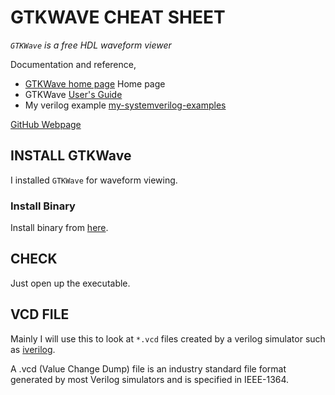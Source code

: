 # GTKWAVE CHEAT SHEET

_`GTKWave` is a free HDL waveform viewer_

Documentation and reference,

* [GTKWave home page](http://gtkwave.sourceforge.net/) Home page
* GTKWave
  [User's Guide](http://gtkwave.sourceforge.net/gtkwave.pdf)
* My verilog example [my-systemverilog-examples](https://github.com/JeffDeCola/my-systemverilog-examples)

[GitHub Webpage](https://jeffdecola.github.io/my-cheat-sheets/)

## INSTALL GTKWave

I installed `GTKWave` for waveform viewing.

### Install Binary

Install binary from
[here](https://sourceforge.net/projects/gtkwave/files/).

## CHECK

Just open up the executable.

## VCD FILE

Mainly I will use this to look at `*.vcd` files created by a verilog simulator
such as
[iverilog](https://github.com/JeffDeCola/my-cheat-sheets/tree/master/hardware/tools/simulation/iverilog-cheat-sheet).

A .vcd (Value Change Dump) file is an industry standard file format
generated by most Verilog simulators and is specified in IEEE-1364.
